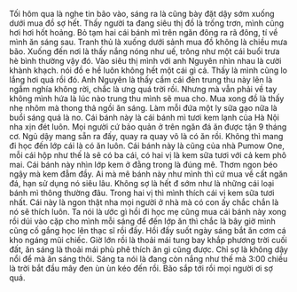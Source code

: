 Tối hôm qua là nghe tin bão vào, sáng ra là cũng bày đặt dậy sớm xuống dưới mua đồ sợ hết. Thấy người ta đang siêu thị đồ là trống trơn, mình cũng hơi hơi hốt hoảng. Bỏ tạm hai cái bánh mì trên ngăn đông ra rã đông, tí về mình ăn sáng sau. Tranh thủ là xuống dưới sảnh mua đồ không là chiều mưa bão. Xuống đến nơi là thấy nắng nóng như uế, trông như một cái buổi trưa hè bình thường vậy đó. Vào siêu thị mình với anh Nguyên nhìn nhau là cười khành khạch. nói đồ e hề luôn không hết một cái gì cả. Thấy là mình cũng lo lắng hơi quá rồi đó. Anh Nguyên là thấy cầm cái đèn trung thu này lên là ngắm nghía không rời, chắc là ưng quá trời rồi. Nhưng mà vẫn phải về tay không mình hứa là lúc nào trung thu mình sẽ mua cho. Mua xong đồ là thấy nhẹ nhõm mà thong thả ngồi ăn sáng. Làm mỗi đứa một ly sữa gạo nữa là buổi sáng quá là no. Cái bánh này là cái bánh mì tươi kem lạnh của Hà Nội nha xịn đét luôn. Mọi người cứ bảo quản ở trên ngăn đá ăn được tận 9 tháng cơ. Ngủ dậy mang sẵn ra đấy, quay ra quay vô là có ăn rồi. Không thì mang đi học đến lớp cái là có ăn luôn. Cái bánh này là cũng của nhà Pumow One, mỗi cái hộp như thế là sẽ có ba cái, có hai vị là kem sữa tươi với cả kem phô mai. Cái bánh này nhìn lớp kem ở đằng trong là đúng mê. Thơm ngon béo ngậy mà kem đẫm đầy. Ai mà mê bánh này như mình thì cứ mua về cất ngăn đá, hạn sử dụng nó siêu lâu. Không sợ là hết đ sớm như là những cái loại bánh mì thông thường đâu. Trong hai vị thì mình thích cái vị kem sữa tươi nhất. Cái này là ngon thật nha mọi người ở nhà mà có con ấy chắc chắn là nó sẽ thích luôn. Ta nói là ước gì hồi đi học mẹ cũng mua cái bánh này xong rồi dúi vào cặp cho mình mỗi sáng để đến lớp ăn thì chắc là bây giờ mình cũng cố gắng học lên thạc sĩ rồi đấy. Hồi đấy suốt ngày sáng bắt ăn cơm cá kho ngáng mũi chiếc. Giờ lớn rồi là thoải mái tung bay khắp phương trời cuối đất, ăn sáng là thoải mái phù phê thích ăn gì cũng được. Chỉ sợ là không dậy nổi để mà ăn sáng thôi. Sáng ta nói là đang còn nắng như thế mà 3:00 chiều là trời bắt đầu mây đen ùn ùn kéo đến rồi. Bão sắp tới rồi mọi người ơi sợ quá.